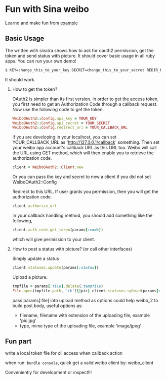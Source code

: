 Fun with Sina weibo
===================

Learnd and make fun from [example](https://github.com/simsicon/weibo_2_example)

## Basic Usage

The  written with sinatra shows how to ask for oauth2 permission, get the token and send status with picture. It should cover basic usage in all ruby apps. You can run your own demo!

```bash
$ KEY=change_this_to_your_key SECRET=change_this_to_your_secret REDIR_URI=change_this_to_your_redir_uri ruby example.rb
```
It should work.


1.  How to get the token?

    OAuth2 is simpler than its first version. In order to get the access token, you first need to get an Authorization Code through a callback request. Now use the following code to get the token.

    ```ruby
    WeiboOAuth2::Config.api_key = YOUR_KEY
    WeiboOAuth2::Config.api_secret = YOUR_SECRET
    WeiboOAuth2::Config.redirect_uri = YOUR_CALLBACK_URL   
    ```

    If you are developing in your localhost, you can set YOUR_CALLBACK_URL as 'http://127.0.0.1/callback' something. Then set your weibo app account's callback URL as this URL too. Weibo will call the URL using GET method, which will then enable you to retrieve the authorization code.
    
    ```ruby
    client = WeiboOAuth2::Client.new  
    ```
    
    Or you can pass the key and secret to new a client if you did not set WeiboOAuth2::Config
    
    Redirect to this URL. If user grants you permission, then you will get the authorization code.
    
    ```ruby
    client.authorize_url
    ```
    
    In your callback handling method, you should add something like the following, 
    
    ```ruby
    client.auth_code.get_token(params[:code])
    ```
    
    which will give permission to your client.
    
2.  How to post a status with picture? (or call other interfaces)
    
    Simply update a status
        
    ```ruby
    client.statuses.update(params[:status])
    ```
    
    Upload a picture.
        
    ```ruby
    tmpfile = params[:file].delete(:tempfile)
    File.open(tmpfile.path, 'rb'){|pic| client.statuses.upload(params[:status], pic, params[:file])}
    ```

    pass params[:file] into upload method as options could help weibo_2 to build post body, useful options as:
    *   filename, filename with extension of the uploading file, example 'pic.jpg'
    *   type, mime type of the uploading file, example 'image/jpeg'


## Fun part

write a local token file for cli access when callback action

when run: `bundle console`, quick get a valid weibo client by: weibo_client 

Conveniently for development or inspect!!!

